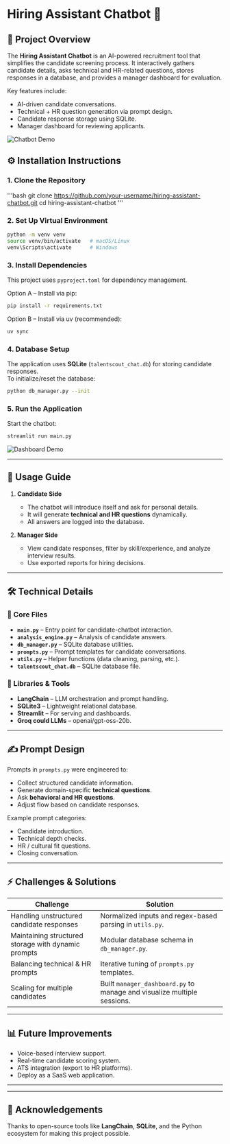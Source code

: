 # Hiring Assistant Chatbot 🤖

## 📌 Project Overview
The **Hiring Assistant Chatbot** is an AI-powered recruitment tool that simplifies the candidate screening process. It interactively gathers candidate details, asks technical and HR-related questions, stores responses in a database, and provides a manager dashboard for evaluation.  

Key features include:
- AI-driven candidate conversations.  
- Technical + HR question generation via prompt design.  
- Candidate response storage using SQLite.  
- Manager dashboard for reviewing applicants.  

![Chatbot Demo](/demo/sample.png)  


## ⚙️ Installation Instructions

### 1. Clone the Repository
'''bash
git clone https://github.com/your-username/hiring-assistant-chatbot.git
cd hiring-assistant-chatbot
'''

### 2. Set Up Virtual Environment
```bash
python -m venv venv
source venv/bin/activate   # macOS/Linux
venv\Scripts\activate      # Windows
```

### 3. Install Dependencies
This project uses `pyproject.toml` for dependency management.  

Option A – Install via pip:
```bash
pip install -r requirements.txt
```

Option B – Install via uv (recommended):
```bash
uv sync
```

### 4. Database Setup
The application uses **SQLite** (`talentscout_chat.db`) for storing candidate responses.  
To initialize/reset the database:
```bash
python db_manager.py --init
```

### 5. Run the Application
Start the chatbot:
```bash
streamlit run main.py
```

![Dashboard Demo](demo/dashboard.png)  


---

## 🚀 Usage Guide

1. **Candidate Side**
   - The chatbot will introduce itself and ask for personal details.  
   - It will generate **technical and HR questions** dynamically.  
   - All answers are logged into the database.  

2. **Manager Side**
   - View candidate responses, filter by skill/experience, and analyze interview results.  
   - Use exported reports for hiring decisions.  

---

## 🛠️ Technical Details

### 📂 Core Files
- **`main.py`** – Entry point for candidate-chatbot interaction.  
- **`analysis_engine.py`** – Analysis of candidate answers.  
- **`db_manager.py`** – SQLite database utilities.  
- **`prompts.py`** – Prompt templates for candidate conversations.  
- **`utils.py`** – Helper functions (data cleaning, parsing, etc.).  
- **`talentscout_chat.db`** – SQLite database file.  

### 🧰 Libraries & Tools
- **LangChain** – LLM orchestration and prompt handling.  
- **SQLite3** – Lightweight relational database.  
- **Streamlit** – For serving and dashboards.  
- **Groq could LLMs** – openai/gpt-oss-20b.


---

## ✍️ Prompt Design

Prompts in `prompts.py` were engineered to:
- Collect structured candidate information.  
- Generate domain-specific **technical questions**.  
- Ask **behavioral and HR questions**.  
- Adjust flow based on candidate responses.  

Example prompt categories:
- Candidate introduction.  
- Technical depth checks.  
- HR / cultural fit questions.  
- Closing conversation.  

---

## ⚡ Challenges & Solutions

| Challenge | Solution |
|-----------|----------|
| Handling unstructured candidate responses | Normalized inputs and regex-based parsing in `utils.py`. |
| Maintaining structured storage with dynamic prompts | Modular database schema in `db_manager.py`. |
| Balancing technical & HR prompts | Iterative tuning of `prompts.py` templates. |
| Scaling for multiple candidates | Built `manager_dashboard.py` to manage and visualize multiple sessions. |

---

## 📊 Future Improvements
- Voice-based interview support.  
- Real-time candidate scoring system.  
- ATS integration (export to HR platforms).  
- Deploy as a SaaS web application.  

---


---

## 🙌 Acknowledgements
Thanks to open-source tools like **LangChain**, **SQLite**, and the Python ecosystem for making this project possible.  
